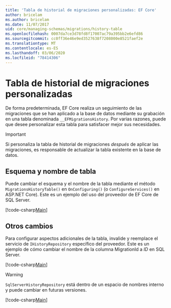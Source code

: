 ```yaml
---
title: 'Tabla de historial de migraciones personalizadas: EF Core'
author: bricelam
ms.author: bricelam
ms.date: 11/07/2017
uid: core/managing-schemas/migrations/history-table
ms.openlocfilehash: 0007da7ce3d78fd8f17007ac79a395bb2e6efd86
ms.sourcegitcommit: cc0ff36e46e9ed3527638f7208000e8521faef2e
ms.translationtype: MT
ms.contentlocale: es-ES
ms.lasthandoff: 03/06/2020
ms.locfileid: "78414306"
---
```

# <a name="custom-migrations-history-table"></a>Tabla de historial de migraciones personalizadas

De forma predeterminada, EF Core realiza un seguimiento de las migraciones que se han aplicado a la base de datos mediante su grabación en una tabla denominada `__EFMigrationsHistory`. Por varias razones, puede que desee personalizar esta tabla para satisfacer mejor sus necesidades.

> [!IMPORTANT]
> Si personaliza la tabla de historial de migraciones *después* de aplicar las migraciones, es responsable de actualizar la tabla existente en la base de datos.

## <a name="schema-and-table-name"></a>Esquema y nombre de tabla

Puede cambiar el esquema y el nombre de la tabla mediante el método `MigrationsHistoryTable()` en `OnConfiguring()` (o `ConfigureServices()` en ASP.NET Core). Este es un ejemplo del uso del proveedor de EF Core de SQL Server.

[!code-csharp[Main](../../../../samples/core/Schemas/Migrations/MigrationTableNameContext.cs#TableNameContext)]

## <a name="other-changes"></a>Otros cambios

Para configurar aspectos adicionales de la tabla, invalide y reemplace el servicio de `IHistoryRepository` específico del proveedor. Este es un ejemplo de cómo cambiar el nombre de la columna MigrationId a *ID* en SQL Server.

[!code-csharp[Main](../../../../samples/core/Schemas/Migrations/MyHistoryRepository.cs#HistoryRepositoryContext)]

> [!WARNING]
> `SqlServerHistoryRepository` está dentro de un espacio de nombres interno y puede cambiar en futuras versiones.

[!code-csharp[Main](../../../../samples/core/Schemas/Migrations/MyHistoryRepository.cs#HistoryRepository)]
